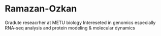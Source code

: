 # Ramazan-Ozkan

Gradute reseacrher at METU biology
Intereseted in genomics especially RNA-seq analysis and protein modeling & molecular dynamics
